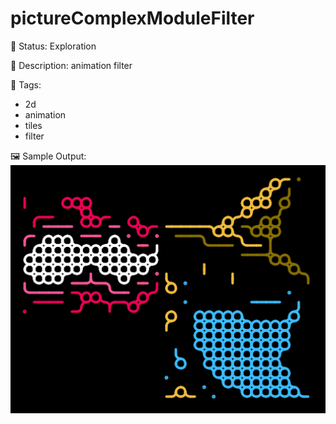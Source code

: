 # pictureComplexModuleFilter

🧪 Status: Exploration

📎 Description: animation filter 

🎨 Tags: 
- 2d
- animation 
- tiles
- filter

🖼️ Sample Output:  
<img src="bm.gif" alt="pictureComplexModuleFilter sample output" width="800" />
